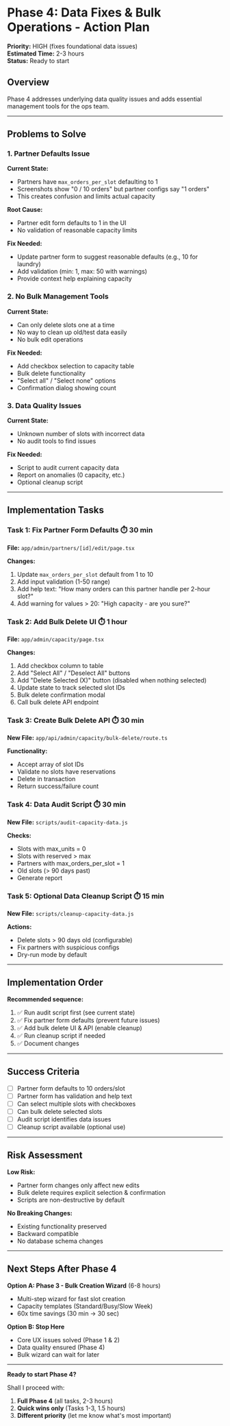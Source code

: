 # Phase 4: Data Fixes & Bulk Operations - Action Plan

**Priority:** HIGH (fixes foundational data issues)  
**Estimated Time:** 2-3 hours  
**Status:** Ready to start

## Overview

Phase 4 addresses underlying data quality issues and adds essential management tools for the ops team.

---

## Problems to Solve

### 1. Partner Defaults Issue
**Current State:**
- Partners have `max_orders_per_slot` defaulting to 1
- Screenshots show "0 / 10 orders" but partner configs say "1 orders"
- This creates confusion and limits actual capacity

**Root Cause:**
- Partner edit form defaults to 1 in the UI
- No validation of reasonable capacity limits

**Fix Needed:**
- Update partner form to suggest reasonable defaults (e.g., 10 for laundry)
- Add validation (min: 1, max: 50 with warnings)
- Provide context help explaining capacity

### 2. No Bulk Management Tools
**Current State:**
- Can only delete slots one at a time
- No way to clean up old/test data easily
- No bulk edit operations

**Fix Needed:**
- Add checkbox selection to capacity table
- Bulk delete functionality
- "Select all" / "Select none" options
- Confirmation dialog showing count

### 3. Data Quality Issues
**Current State:**
- Unknown number of slots with incorrect data
- No audit tools to find issues

**Fix Needed:**
- Script to audit current capacity data
- Report on anomalies (0 capacity, etc.)
- Optional cleanup script

---

## Implementation Tasks

### Task 1: Fix Partner Form Defaults ⏱️ 30 min
**File:** `app/admin/partners/[id]/edit/page.tsx`

**Changes:**
1. Update `max_orders_per_slot` default from 1 to 10
2. Add input validation (1-50 range)
3. Add help text: "How many orders can this partner handle per 2-hour slot?"
4. Add warning for values > 20: "High capacity - are you sure?"

### Task 2: Add Bulk Delete UI ⏱️ 1 hour
**File:** `app/admin/capacity/page.tsx`

**Changes:**
1. Add checkbox column to table
2. Add "Select All" / "Deselect All" buttons
3. Add "Delete Selected (X)" button (disabled when nothing selected)
4. Update state to track selected slot IDs
5. Bulk delete confirmation modal
6. Call bulk delete API endpoint

### Task 3: Create Bulk Delete API ⏱️ 30 min
**New File:** `app/api/admin/capacity/bulk-delete/route.ts`

**Functionality:**
- Accept array of slot IDs
- Validate no slots have reservations
- Delete in transaction
- Return success/failure count

### Task 4: Data Audit Script ⏱️ 30 min
**New File:** `scripts/audit-capacity-data.js`

**Checks:**
- Slots with max_units = 0
- Slots with reserved > max
- Partners with max_orders_per_slot = 1
- Old slots (> 90 days past)
- Generate report

### Task 5: Optional Data Cleanup Script ⏱️ 15 min
**New File:** `scripts/cleanup-capacity-data.js`

**Actions:**
- Delete slots > 90 days old (configurable)
- Fix partners with suspicious configs
- Dry-run mode by default

---

## Implementation Order

**Recommended sequence:**
1. ✅ Run audit script first (see current state)
2. ✅ Fix partner form defaults (prevent future issues)
3. ✅ Add bulk delete UI & API (enable cleanup)
4. ✅ Run cleanup script if needed
5. ✅ Document changes

---

## Success Criteria

- [ ] Partner form defaults to 10 orders/slot
- [ ] Partner form has validation and help text
- [ ] Can select multiple slots with checkboxes
- [ ] Can bulk delete selected slots
- [ ] Audit script identifies data issues
- [ ] Cleanup script available (optional use)

---

## Risk Assessment

**Low Risk:**
- Partner form changes only affect new edits
- Bulk delete requires explicit selection & confirmation
- Scripts are non-destructive by default

**No Breaking Changes:**
- Existing functionality preserved
- Backward compatible
- No database schema changes

---

## Next Steps After Phase 4

**Option A: Phase 3 - Bulk Creation Wizard** (6-8 hours)
- Multi-step wizard for fast slot creation
- Capacity templates (Standard/Busy/Slow Week)
- 60x time savings (30 min → 30 sec)

**Option B: Stop Here**
- Core UX issues solved (Phase 1 & 2)
- Data quality ensured (Phase 4)
- Bulk wizard can wait for later

---

**Ready to start Phase 4?**

Shall I proceed with:
1. **Full Phase 4** (all tasks, 2-3 hours)
2. **Quick wins only** (Tasks 1-3, 1.5 hours)
3. **Different priority** (let me know what's most important)
